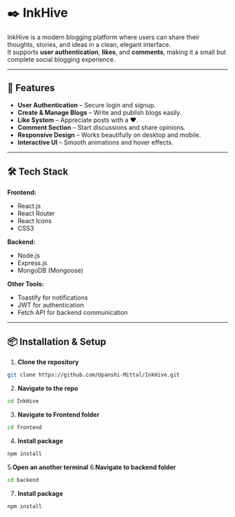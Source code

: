 # ✒️ InkHive

InkHive is a modern blogging platform where users can share their thoughts, stories, and ideas in a clean, elegant interface.  
It supports **user authentication**, **likes**, and **comments**, making it a small but complete social blogging experience.

---

## 🚀 Features
- **User Authentication** – Secure login and signup.
- **Create & Manage Blogs** – Write and publish blogs easily.
- **Like System** – Appreciate posts with a ❤️.
- **Comment Section** – Start discussions and share opinions.
- **Responsive Design** – Works beautifully on desktop and mobile.
- **Interactive UI** – Smooth animations and hover effects.

---

## 🛠️ Tech Stack
**Frontend:**
- React.js
- React Router
- React Icons
- CSS3

**Backend:**
- Node.js
- Express.js
- MongoDB (Mongoose)

**Other Tools:**
- Toastify for notifications
- JWT for authentication
- Fetch API for backend communication

---

## 📦 Installation & Setup

1. **Clone the repository**
```bash
git clone https://github.com/Upanshi-Mittal/InkHive.git
```
2. **Navigate to the repo**
```bash
cd InkHive
```
3. **Navigate to Frontend folder**
```bash
cd frontend
```
4. **Install package**
```bash
npm install
```
5.**Open an another terminal**
6.**Navigate to backend folder**
```bash
cd backend
```
7. **Install package**
```bash
npm install
```
